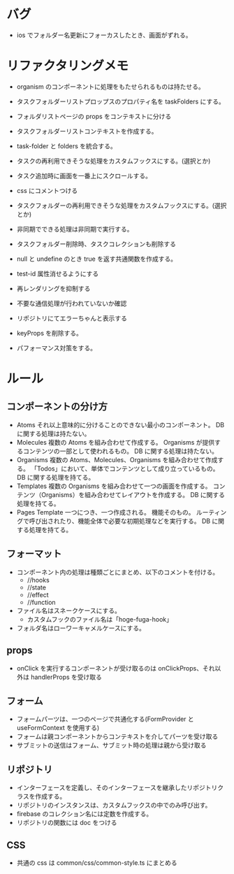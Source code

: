 # バグ

- ios でフォルダー名更新にフォーカスしたとき、画面がずれる。

# リファクタリングメモ

- organism のコンポーネントに処理をもたせられるものは持たせる。
- タスクフォルダーリストプロップスのプロパティ名を taskFolders にする。
- フォルダリストページの props をコンテキストに分ける
- タスクフォルダーリストコンテキストを作成する。
- task-folder と folders を統合する。

- タスクの再利用できそうな処理をカスタムフックスにする。(選択とか)
- タスク追加時に画面を一番上にスクロールする。
- css にコメントつける

- タスクフォルダーの再利用できそうな処理をカスタムフックスにする。(選択とか)
- 非同期でできる処理は非同期で実行する。
- タスクフォルダー削除時、タスクコレクションも削除する
- null と undefine のとき true を返す共通関数を作成する。

- test-id 属性消せるようにする
- 再レンダリングを抑制する
- 不要な通信処理が行われていないか確認
- リポジトリにてエラーちゃんと表示する
- keyProps を削除する。
- パフォーマンス対策をする。

# ルール

## コンポーネントの分け方

- Atoms
  それ以上意味的に分けることのできない最小のコンポーネント。
  DB に関する処理は持たない。
- Molecules
  複数の Atoms を組み合わせて作成する。
  Organisms が提供するコンテンツの一部として使われるもの。
  DB に関する処理は持たない。
- Organisms
  複数の Atoms、Molecules、Organisms を組み合わせて作成する。
  「Todos」において、単体でコンテンツとして成り立っているもの。
  DB に関する処理を持てる。
- Templates
  複数の Organisms を組み合わせて一つの画面を作成する。
  コンテンツ（Organisms）を組み合わせてレイアウトを作成する。
  DB に関する処理を持てる。
- Pages
  Template 一つにつき、一つ作成される。
  機能そのもの。
  ルーティングで呼び出されたり、機能全体で必要な初期処理などを実行する。
  DB に関する処理を持てる。

## フォーマット

- コンポーネント内の処理は種類ごとにまとめ、以下のコメントを付ける。
  - //hooks
  - //state
  - //effect
  - //function
- ファイル名はスネークケースにする。
  - カスタムフックのファイル名は「hoge-fuga-hook」
- フォルダ名はローワーキャメルケースにする。

## props

- onClick を実行するコンポーネントが受け取るのは onClickProps、それ以外は handlerProps を受け取る

## フォーム

- フォームパーツは、一つのページで共通化する(FormProvider と useFormContext を使用する)
- フォームは親コンポーネントからコンテキストを介してパーツを受け取る
- サブミットの送信はフォーム、サブミット時の処理は親から受け取る

## リポジトリ

- インターフェースを定義し、そのインターフェースを継承したリポジトリクラスを作成する。
- リポジトリのインスタンスは、カスタムフックスの中でのみ呼び出す。
- firebase のコレクション名には定数を作成する。
- リポジトリの関数には doc をつける

## CSS

- 共通の css は common/css/common-style.ts にまとめる
